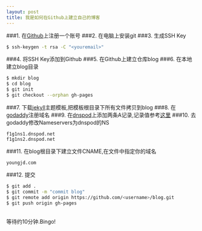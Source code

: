 ```yaml
---
layout: post
title: 我是如何在Github上建立自己的博客
---
```


###1. 在<a href="https://github.com">Github</a>上注册一个账号
###2. 在电脑上安装git
###3. 生成SSH Key

```bash
$ ssh-keygen -t rsa -C "<youremail>"
```

###4. 将SSH Key添加到Github
###5. 在Github上建立仓库blog
###6. 在本地建立blog目录

```bash
$ mkdir blog
$ cd blog
$ git init
$ git checkout --orphan gh-pages
```
  
###7. 下载<a href="http://jekyllthemes.org/">jekyll</a>主题模板,把模板根目录下所有文件拷贝到blog
###8. 在<a href="http://www.godaddy.com/">godaddy</a>注册域名
###9. 在<a href="https://www.dnspod.cn/">dnspod</a>上添加两条A记录,记录值参考<a href="https://help.github.com/articles/my-custom-domain-isn-t-working">这里</a>
###10. 去godaddy修改Nameservers为dnspod的NS

```	
f1g1ns1.dnspod.net
f1g1ns2.dnspod.net
```

###11. 在blog根目录下建立文件CNAME,在文件中指定你的域名

```
youngjd.com
```

###12. 提交 

```bash
$ git add .
$ git commit -m "commit blog"
$ git remote add origin https://github.com/<username>/blog.git
$ git push origin gh-pages
```
    
<br/>等待约10分钟.Bingo!
